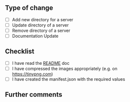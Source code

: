 ## Type of change

- [ ] Add new directory for a server
- [ ] Update directory of a server
- [ ] Remove directory of a server
- [ ] Documentation Update

## Checklist

- [ ] I have read the [README](https://github.com/LabyMod/server-media/blob/master/README.md) doc
- [ ] I have compressed the images appropriately (e.g. on https://tinypng.com)
- [ ] I have created the manifest.json with the required values

## Further comments

